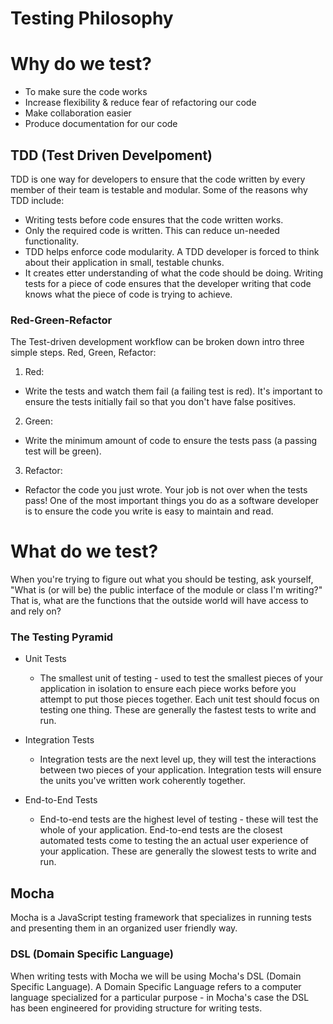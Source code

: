 # Testing Philosophy

# Why do we test?

- To make sure the code works
- Increase flexibility & reduce fear of refactoring our code
- Make collaboration easier
- Produce documentation for our code

## TDD (Test Driven Develpoment)

TDD is one way for developers to ensure that the code written by every member of their team is testable and modular. Some of the reasons why TDD include:

- Writing tests before code ensures that the code written works.
- Only the required code is written. This can reduce un-needed functionality.
- TDD helps enforce code modularity. A TDD developer is forced to think about their application in small, testable chunks.
- It creates etter understanding of what the code should be doing. Writing tests for a piece of code ensures that the developer writing that code knows what the piece of code is trying to achieve.

### Red-Green-Refactor

The Test-driven development workflow can be broken down intro three simple steps. Red, Green, Refactor:

1. Red:

- Write the tests and watch them fail (a failing test is red). It's important to ensure the tests initially fail so that you don't have false positives.

2. Green:

- Write the minimum amount of code to ensure the tests pass (a passing test will be green).

3. Refactor:

- Refactor the code you just wrote. Your job is not over when the tests pass! One of the most important things you do as a software developer is to ensure the code you write is easy to maintain and read.

# What do we test?

When you're trying to figure out what you should be testing, ask yourself, "What is (or will be) the public interface of the module or class I'm writing?" That is, what are the functions that the outside world will have access to and rely on?

### The Testing Pyramid

- Unit Tests

  - The smallest unit of testing - used to test the smallest pieces of your application in isolation to ensure each piece works before you attempt to put those pieces together. Each unit test should focus on testing one thing. These are generally the fastest tests to write and run.

- Integration Tests

  - Integration tests are the next level up, they will test the interactions between two pieces of your application. Integration tests will ensure the units you've written work coherently together.

- End-to-End Tests
  - End-to-end tests are the highest level of testing - these will test the whole of your application. End-to-end tests are the closest automated tests come to testing the an actual user experience of your application. These are generally the slowest tests to write and run.

## Mocha

Mocha is a JavaScript testing framework that specializes in running tests and presenting them in an organized user friendly way.

### DSL (Domain Specific Language)

When writing tests with Mocha we will be using Mocha's DSL (Domain Specific Language). A Domain Specific Language refers to a computer language specialized for a particular purpose - in Mocha's case the DSL has been engineered for providing structure for writing tests.
